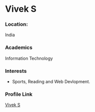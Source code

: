 # Vivek S 

### Location: 

India

### Academics

Information Technology

### Interests

- Sports, Reading and Web Devlopment.

### Profile Link

[Vivek S](https://github.com/viveksoundrapandi)
